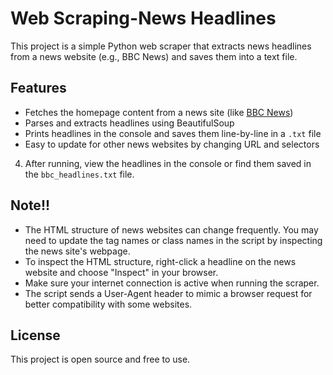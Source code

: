 # Web Scraping-News Headlines

This project is a simple Python web scraper that extracts news headlines from a news website (e.g., BBC News) and saves them into a text file.

## Features

- Fetches the homepage content from a news site (like [BBC News](https://www.bbc.com/news))
- Parses and extracts headlines using BeautifulSoup
- Prints headlines in the console and saves them line-by-line in a `.txt` file
- Easy to update for other news websites by changing URL and selectors


4. After running, view the headlines in the console or find them saved in the `bbc_headlines.txt` file.

## Note!!

- The HTML structure of news websites can change frequently. You may need to update the tag names or class names in the script by inspecting the news site's webpage.
- To inspect the HTML structure, right-click a headline on the news website and choose "Inspect" in your browser.
- Make sure your internet connection is active when running the scraper.
- The script sends a User-Agent header to mimic a browser request for better compatibility with some websites.

## License
This project is open source and free to use.



